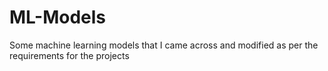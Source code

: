 # ML-Models
Some machine learning models that I came across and modified as per the requirements for the projects
